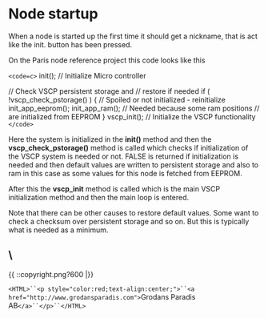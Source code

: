 # Node startup

When a node is started up the first time it should get a nickname, that is act like the init. button has been pressed.

On the Paris node reference project this code looks like this

`<code=c>`
init(); // Initialize Micro controller

// Check VSCP persistent storage and
// restore if needed
if ( !vscp_check_pstorage() ) {
    // Spoiled or not initialized - reinitialize
    init_app_eeprom();
    init_app_ram(); // Needed because some ram positions
                    // are initialized from EEPROM
}
vscp_init(); // Initialize the VSCP functionality
`</code>`

Here the system is initialized in the **init()** method and then the **vscp_check_pstorage()** method is called which checks if initialization of the VSCP system is needed or not.  FALSE is returned if initialization is needed and then default values are written to persistent storage and also to ram in this case as some values for this node is fetched from EEPROM.

After this the **vscp_init** method is called which is the main VSCP initialization method and then the main loop is entered.

Note that there can be other causes to restore default values. Some want to check a checksum over persistent storage and so on. But this is typically what is needed as a minimum.


\\ 
----
{{  ::copyright.png?600  |}}

`<HTML>``<p style="color:red;text-align:center;">``<a href="http://www.grodansparadis.com">`Grodans Paradis AB`</a>``</p>``</HTML>`
